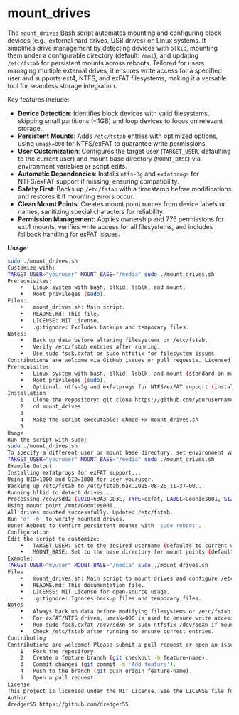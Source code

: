 # mount_drives

The `mount_drives` Bash script automates mounting and configuring block devices (e.g., external hard drives, USB drives) on Linux systems. It simplifies drive management by detecting devices with `blkid`, mounting them under a configurable directory (default: `/mnt`), and updating `/etc/fstab` for persistent mounts across reboots. Tailored for users managing multiple external drives, it ensures write access for a specified user and supports ext4, NTFS, and exFAT filesystems, making it a versatile tool for seamless storage integration.

Key features include:
- **Device Detection**: Identifies block devices with valid filesystems, skipping small partitions (<1GB) and loop devices to focus on relevant storage.
- **Persistent Mounts**: Adds `/etc/fstab` entries with optimized options, using `umask=000` for NTFS/exFAT to guarantee write permissions.
- **User Customization**: Configures the target user (`TARGET_USER`, defaulting to the current user) and mount base directory (`MOUNT_BASE`) via environment variables or script edits.
- **Automatic Dependencies**: Installs `ntfs-3g` and `exfatprogs` for NTFS/exFAT support if missing, ensuring compatibility.
- **Safety First**: Backs up `/etc/fstab` with a timestamp before modifications and restores it if mounting errors occur.
- **Clean Mount Points**: Creates mount point names from device labels or names, sanitizing special characters for reliability.
- **Permission Management**: Applies ownership and 775 permissions for ext4 mounts, verifies write access for all filesystems, and includes fallback handling for exFAT issues.

**Usage**:
```bash
sudo ./mount_drives.sh
Customize with:
TARGET_USER="youruser" MOUNT_BASE="/media" sudo ./mount_drives.sh
Prerequisites:
	•	Linux system with bash, blkid, lsblk, and mount.
	•	Root privileges (sudo).
Files:
	•	mount_drives.sh: Main script.
	•	README.md: This file.
	•	LICENSE: MIT License.
	•	.gitignore: Excludes backups and temporary files.
Notes:
	•	Back up data before altering filesystems or /etc/fstab.
	•	Verify /etc/fstab entries after running.
	•	Use sudo fsck.exfat or sudo ntfsfix for filesystem issues.
Contributions are welcome via GitHub issues or pull requests. Licensed under the MIT License.
Prerequisites
	•	Linux system with bash, blkid, lsblk, and mount (standard on most distributions).
	•	Root privileges (sudo).
	•	Optional: ntfs-3g and exfatprogs for NTFS/exFAT support (installed automatically if missing).
Installation
	1	Clone the repository: git clone https://github.com/yourusername/mount_drives.git
	2	cd mount_drives
	3	
	4	Make the script executable: chmod +x mount_drives.sh
	5	
Usage
Run the script with sudo:
sudo ./mount_drives.sh
To specify a different user or mount base directory, set environment variables:
TARGET_USER="youruser" MOUNT_BASE="/media" sudo ./mount_drives.sh
Example Output
Installing exfatprogs for exFAT support...
Using UID=1000 and GID=1000 for user youruser.
Backing up /etc/fstab to /etc/fstab.bak.2025-08-26_11-37-00...
Running blkid to detect drives...
Processing /dev/sdd2 (UUID=68A3-DD3E, TYPE=exfat, LABEL=Goonies001, SIZE=7451G)...
Using mount point /mnt/Goonies001...
All drives mounted successfully. Updated /etc/fstab.
Run 'df -h' to verify mounted drives.
Done! Reboot to confirm persistent mounts with 'sudo reboot'.
Configuration
Edit the script to customize:
	•	TARGET_USER: Set to the desired username (defaults to current user).
	•	MOUNT_BASE: Set to the base directory for mount points (default: /mnt).
Example:
TARGET_USER="myuser" MOUNT_BASE="/media" sudo ./mount_drives.sh
Files
	•	mount_drives.sh: Main script to mount drives and configure /etc/fstab.
	•	README.md: This documentation file.
	•	LICENSE: MIT License for open-source usage.
	•	.gitignore: Ignores backup files and temporary files.
Notes
	•	Always back up data before modifying filesystems or /etc/fstab.
	•	For exFAT/NTFS drives, umask=000 is used to ensure write access.
	•	Run sudo fsck.exfat /dev/sdXn or sudo ntfsfix /dev/sdXn if mount issues occur.
	•	Check /etc/fstab after running to ensure correct entries.
Contributing
Contributions are welcome! Please submit a pull request or open an issue on GitHub. Follow these steps:
	1	Fork the repository.
	2	Create a feature branch (git checkout -b feature-name).
	3	Commit changes (git commit -m 'Add feature').
	4	Push to the branch (git push origin feature-name).
	5	Open a pull request.
License
This project is licensed under the MIT License. See the LICENSE file for details.
Author
dredger55 https://github.com/dredger55

